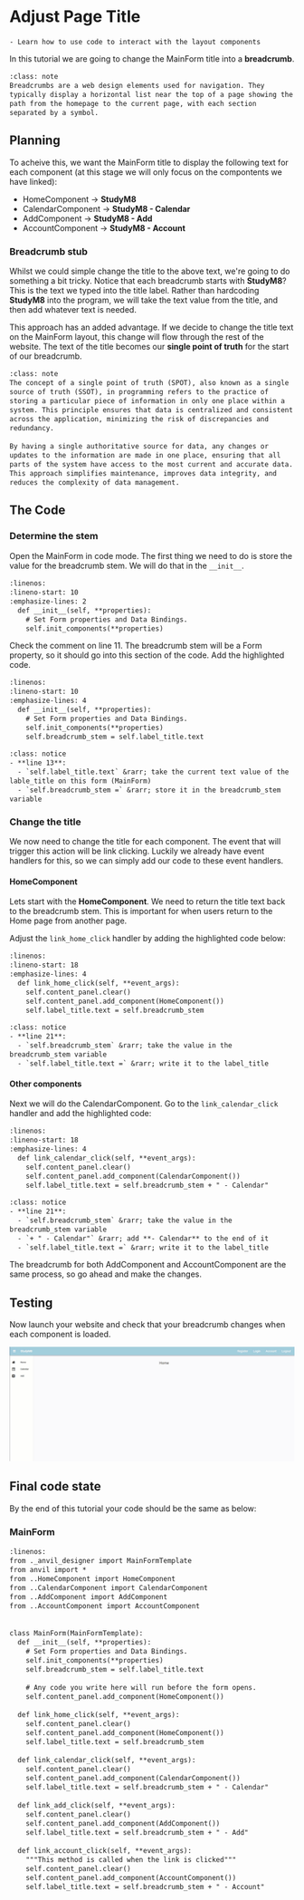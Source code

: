 # Adjust Page Title

```{topic} In this tutorial you will:
- Learn how to use code to interact with the layout components
```

In this tutorial we are going to change the MainForm title into a **breadcrumb**.

```{admonition} Website Breadcrumbs
:class: note
Breadcrumbs are a web design elements used for navigation. They typically display a horizontal list near the top of a page showing the path from the homepage to the current page, with each section separated by a symbol.
```

## Planning

To acheive this, we want the MainForm title to display the following text for each component (at this stage we will only focus on the compontents we have linked):

- HomeComponent &rarr; **StudyM8**
- CalendarComponent &rarr; **StudyM8 - Calendar**
- AddComponent &rarr; **StudyM8 - Add**
- AccountComponent &rarr; **StudyM8 - Account**

### Breadcrumb stub

Whilst we could simple change the title to the above text, we're going to do something a bit tricky. Notice that each breadcrumb starts with **StudyM8**? This is the text we typed into the title label. Rather than hardcoding **StudyM8** into the program, we will take the text value from the title, and then add whatever text is needed.

This approach has an added advantage. If we decide to change the title text on the MainForm layout, this change will flow through the rest of the website. The text of the title becomes our **single point of truth** for the start of our breadcrumb.

```{admonition} Single Point of Truth
:class: note
The concept of a single point of truth (SPOT), also known as a single source of truth (SSOT), in programming refers to the practice of storing a particular piece of information in only one place within a system. This principle ensures that data is centralized and consistent across the application, minimizing the risk of discrepancies and redundancy. 

By having a single authoritative source for data, any changes or updates to the information are made in one place, ensuring that all parts of the system have access to the most current and accurate data. This approach simplifies maintenance, improves data integrity, and reduces the complexity of data management.
```

## The Code

### Determine the stem

Open the MainForm in code mode. The first thing we need to do is store the value for the breadcrumb stem. We will do that in the `__init__`.

```{code-block} python
:linenos:
:lineno-start: 10
:emphasize-lines: 2
  def __init__(self, **properties):
    # Set Form properties and Data Bindings.
    self.init_components(**properties)
```

Check the comment on line 11. The breadcrumb stem will be a Form property, so it should go into this section of the code. Add the highlighted code.

```{code-block} python
:linenos:
:lineno-start: 10
:emphasize-lines: 4
  def __init__(self, **properties):
    # Set Form properties and Data Bindings.
    self.init_components(**properties)
    self.breadcrumb_stem = self.label_title.text
```

```{admonition} Code explaination
:class: notice
- **line 13**:
  - `self.label_title.text` &rarr; take the current text value of the lable_title on this form (MainForm)
  - `self.breadcrumb_stem =` &rarr; store it in the breadcrumb_stem variable
```

### Change the title

We now need to change the title for each component. The event that will trigger this action will be link clicking. Luckily we already have event handlers for this, so we can simply add our code to these event handlers.

#### HomeComponent

Lets start with the **HomeComponent**. We need to return the title text back to the breadcrumb stem. This is important for when users return to the Home page from another page.

Adjust the `link_home_click` handler by adding the highlighted code below:

```{code-block} python
:linenos:
:lineno-start: 18
:emphasize-lines: 4
  def link_home_click(self, **event_args):
    self.content_panel.clear()
    self.content_panel.add_component(HomeComponent())
    self.label_title.text = self.breadcrumb_stem
```

```{admonition} Code explaination
:class: notice
- **line 21**:
  - `self.breadcrumb_stem` &rarr; take the value in the breadcrumb_stem variable
  - `self.label_title.text =` &rarr; write it to the label_title
```

#### Other components

Next we will do the CalendarComponent. Go to the `link_calendar_click` handler and add the highlighted code:

```{code-block} python
:linenos:
:lineno-start: 18
:emphasize-lines: 4
  def link_calendar_click(self, **event_args):
    self.content_panel.clear()
    self.content_panel.add_component(CalendarComponent())
    self.label_title.text = self.breadcrumb_stem + " - Calendar"
```

```{admonition} Code explaination
:class: notice
- **line 21**:
  - `self.breadcrumb_stem` &rarr; take the value in the breadcrumb_stem variable
  - `+ " - Calendar"` &rarr; add **- Calendar** to the end of it
  - `self.label_title.text =` &rarr; write it to the label_title
```

The breadcrumb for both AddComponent and AccountComponent are the same process, so go ahead and make the changes.

## Testing

Now launch your website and check that your breadcrumb changes when each component is loaded.

![test](./assets/img/10/test.gif)

## Final code state

By the end of this tutorial your code should be the same as below:

### MainForm

```{code-block} python
:linenos:
from ._anvil_designer import MainFormTemplate
from anvil import *
from ..HomeComponent import HomeComponent
from ..CalendarComponent import CalendarComponent
from ..AddComponent import AddComponent
from ..AccountComponent import AccountComponent


class MainForm(MainFormTemplate):
  def __init__(self, **properties):
    # Set Form properties and Data Bindings.
    self.init_components(**properties)
    self.breadcrumb_stem = self.label_title.text

    # Any code you write here will run before the form opens.
    self.content_panel.add_component(HomeComponent())

  def link_home_click(self, **event_args):
    self.content_panel.clear()
    self.content_panel.add_component(HomeComponent())
    self.label_title.text = self.breadcrumb_stem

  def link_calendar_click(self, **event_args):
    self.content_panel.clear()
    self.content_panel.add_component(CalendarComponent())
    self.label_title.text = self.breadcrumb_stem + " - Calendar"

  def link_add_click(self, **event_args):
    self.content_panel.clear()
    self.content_panel.add_component(AddComponent())
    self.label_title.text = self.breadcrumb_stem + " - Add"

  def link_account_click(self, **event_args):
    """This method is called when the link is clicked"""
    self.content_panel.clear()
    self.content_panel.add_component(AccountComponent())
    self.label_title.text = self.breadcrumb_stem + " - Account"
```